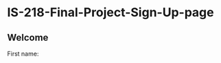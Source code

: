 # IS-218-Final-Project-Sign-Up-page

<?php
	$first_name = $_GET['first_name'];
?> 
<!DOCTYPE html>
<html> 
  <head> 
	  <link rel="stylesheet" type="text/css" href="main.css"> 
	</head> 
	<body> 
	<h2>Welcome</h2>
	<p>First name: <?php echo $first_name; ?></p>
	</body>
</html>

